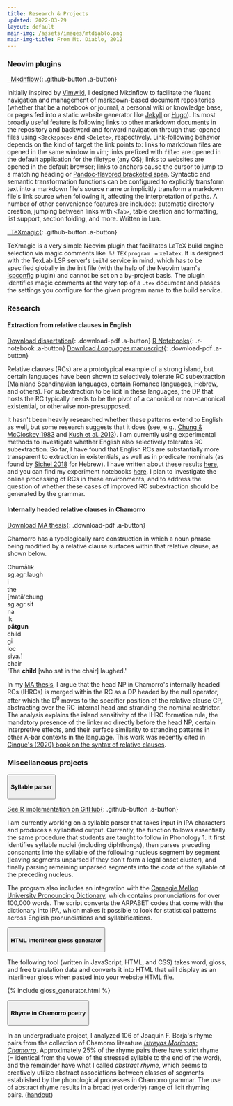 ```yaml
---
title: Research & Projects
updated: 2022-03-29
layout: default
main-img: /assets/images/mtdiablo.png
main-img-title: From Mt. Diablo, 2012
---
```


### Neovim plugins
<div class="sectionnolist" markdown="1">

[<i class="fa-brands fa-github"></i>&nbsp;&nbsp;Mkdnflow](https://github.com/jakewvincent/mkdnflow.nvim){: .github-button .a-button}

Initially inspired by [Vimwiki](https://github.com/vimwiki/vimwiki), I designed Mkdnflow to facilitate the fluent navigation and management of markdown-based document repositories (whether that be a notebook or journal, a personal wiki or knowledge base, or pages fed into a static website generator like [Jekyll](https://jekyllrb.com) or [Hugo](https://gohugo.io)). Its most broadly useful feature is following links to other markdown documents in the repository and backward and forward navigation through thus-opened files using `<Backspace>` and `<Delete>`, respectively. Link-following behavior depends on the kind of target the link points to: links to markdown files are opened in the same window in vim; links prefixed with `file:` are opened in the default application for the filetype (any OS); links to websites are opened in the default browser; links to anchors cause the cursor to jump to a matching heading or [Pandoc-flavored bracketed span](https://pandoc.org/MANUAL.html#extension-bracketed_spans). Syntactic and semantic transformation functions can be configured to explicitly transform text into a markdown file's source name or implicitly transform a markdown file's link source when following it, affecting the interpretation of paths. A number of other convenience features are included: automatic directory creation, jumping between links with `<Tab>`, table creation and formatting, list support, section folding, and more. Written in Lua.

[<i class="fa-brands fa-github"></i>&nbsp;&nbsp;TeXmagic](https://github.com/jakewvincent/texmagic.nvim){: .github-button .a-button}

TeXmagic is a very simple Neovim plugin that facilitates LaTeX build engine selection via magic comments like&nbsp; `%!`&nbsp;`TEX`&nbsp;`program`&nbsp;` =`&nbsp;`xelatex`. It is designed with the TexLab LSP server's `build` service in mind, which has to be specified globally in the init file (with the help of the Neovim team's [lspconfig](https://github.com/neovim/nvim-lspconfig) plugin) and cannot be set on a by-project basis. The plugin identifies magic comments at the very top of a `.tex` document and passes the settings you configure for the given program name to the build service.

</div>

### Research
<div class="sectionnolist" markdown="1">

#### Extraction from relative clauses in English
[Download dissertation](https://www.proquest.com/openview/760063f3ff8277bc8b1a19ca3f701e6e/){: .download-pdf .a-button} [R Notebooks](notebooks.html){: .r-notebook .a-button} [Download _Languages_ manuscript](https://doi.org/10.3390/languages7020117){: .download-pdf .a-button}

Relative clauses (RCs) are a prototypical example of a strong island, but certain languages have been shown to selectively tolerate RC subextraction (Mainland Scandinavian languages, certain Romance languages, Hebrew, and others). For subextraction to be licit in these languages, the DP that hosts the RC typically needs to be the pivot of a canonical or non-canonical existential, or otherwise non-presupposed.
						
It hasn't been heavily researched whether these patterns extend to English as well, but some research suggests that it does (see, e.g., [Chung & McCloskey 1983](http://www.jstor.org/stable/4178357) and [Kush et al. 2013](https://books.google.com/books?hl=en&lr=&id=DUAIAQAAQBAJ&oi=fnd&pg=PA239&dq=kush+microvariation+in+islands&ots=0ABychxQnB&sig=pgZvVqUa2JsscxB_D05KuZ9fSt8#v=onepage&q=kush%20microvariation%20in%20islands&f=false)). I am currently using experimental methods to investigate whether English also selectively tolerates RC subextraction. So far, I have found that English RCs are substantially more transparent to extraction in existentials, as well as in predicate nominals (as found by [Sichel 2018](https://muse.jhu.edu/article/690046/pdf?casa_token=wBovu7pEZL4AAAAA:LnyFnb7FGW7T2e9nR6rx_UTE_-qQAHXBSaYbTjXJtR2KEVyCYlXZ7JrQEPMfIEuxqKNf9Otung) for Hebrew). I have written about these results [here](assets/documents/jwv_rc_subext_eng.pdf), and you can find my experiment notebooks [here](notebooks.html). I plan to investigate the online processing of RCs in these environments, and to address the question of whether these cases of improved RC subextraction should be generated by the grammar.

#### Internally headed relative clauses in Chamorro
[Download MA thesis](https://cloudfront.escholarship.org/dist/prd/content/qt0jq7096r/qt0jq7096r.pdf?t=p3qtng){: .download-pdf .a-button}

Chamorro has a typologically rare construction in which a noun phrase being modified by a relative clause surfaces within that relative clause, as shown below.

<div class="example">
    <div class="all-align-units">
        <div class="align-unit">
            <div class="word">Chum&aring;lik</div>
            <div class="gloss"><span>sg.agr</span>:laugh</div>
        </div>
        <div class="align-unit">
            <div class="word">i</div>
            <div class="gloss">the</div>
        </div>
        <div class="align-unit">
            <div class="word">[mat&aring;'chung</div>
            <div class="gloss"><span>sg.agr</span>.sit</div>
        </div>
        <div class="align-unit">
            <div class="word">na</div>
            <div class="gloss"><span>lk</span></div>
        </div>
        <div class="align-unit">
            <div class="word"><b>p&aring;tgun</b></div>
            <div class="gloss">child</div>
        </div>
        <div class="align-unit">
            <div class="word">gi</div>
            <div class="gloss"><span>loc</span></div>
        </div>
        <div class="align-unit">
            <div class="word">siya.]</div>
            <div class="gloss">chair</div>
        </div>
    </div>
    <div class="free-transl">
        'The <b>child</b> [who sat in the chair] laughed.'
    </div>
</div>

In my [MA thesis](https://cloudfront.escholarship.org/dist/prd/content/qt0jq7096r/qt0jq7096r.pdf?t=p3qtng), I argue that the head NP in Chamorro's internally headed RCs (IHRCs) is merged within the RC as a DP headed by the null operator, after which the D<sup>0</sup> moves to the specifier position of the relative clause CP, abstracting over the RC-internal head and stranding the nominal restrictor. The analysis explains the island sensitivity of the IHRC formation rule, the mandatory presence of the linker *na* directly before the head NP, certain interpretive effects, and their surface similarity to stranding patterns in other A-bar contexts in the language. This work was recently cited in [Cinque's (2020) book on the syntax of relative clauses](https://books.google.com/books?hl=en&lr=&id=cxH9DwAAQBAJ&oi=fnd&pg=PR9&dq=cinque+syntax+of+relative+clauses&ots=LoK2L7ZQQG&sig=RDRX0sev2y1eqiYBkhT7jgJyuLg).
</div>

### Miscellaneous projects

<div class="sectionnolist">

<button class="expand-btn"><h4>Syllable parser</h4></button>
<div class="expand-content" markdown="1">

[See R implementation on GitHub](https://github.com/jakewvincent/R-syllable-parser){: .github-button .a-button}

I am currently working on a syllable parser that takes input in IPA characters and produces a syllabified output. Currently, the function follows essentially the same procedure that students are taught to follow in Phonology 1. It first identifies syllable nuclei (including diphthongs), then parses preceding consonants into the syllable of the following nucleus segment by segment (leaving segments unparsed if they don't form a legal onset cluster), and finally parsing remaining unparsed segments into the coda of the syllable of the preceding nucleus.

The program also includes an integration with the [Carnegie Mellon University Pronouncing Dictionary](http://www.speech.cs.cmu.edu/cgi-bin/cmudict), which contains pronunciations for over 100,000 words. The script converts the ARPABET codes that come with the dictionary into IPA, which makes it possible to look for statistical patterns across English pronunciations and syllabifications.

</div>

<button class="expand-btn"><h4>HTML interlinear gloss generator</h4></button>
<div class="expand-content" markdown="1">

The following tool (written in JavaScript, HTML, and CSS) takes word, gloss, and free translation data and converts it into HTML that will display as an interlinear gloss when pasted into your website HTML file.

{% include gloss_generator.html %}

</div>

<button class="expand-btn"><h4>Rhyme in Chamorro poetry</h4></button>
<div class="expand-content" markdown="1">

In an undergraduate project, I analyzed 106 of Joaquin F. Borja's rhyme pairs from the collection of Chamorro literature [*Istreyas Marianas: Chamorro*](http://books.google.com/books/about/Estreyas_Marianas.html?id=1oAmAQAAIAAJ). Approximately 25% of the rhyme pairs there have strict rhyme (= identical from the vowel of the stressed syllable to the end of the word), and the remainder have what I called *abstract rhyme*, which seems to creatively utilize abstract associations between classes of segments established by the phonological processes in Chamorro grammar. The use of abstract rhyme results in a broad (yet orderly) range of licit rhyming pairs. ([handout](assets/documents/champohandout.pdf))

</div>
</div>

<script src="assets/scripts/expand.js"></script>
